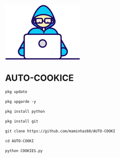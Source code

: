 ![Alt text](https://github.com/MRVIVEK-CODER/MRVIVEK-CODER/raw/main/Developer.gif)



# AUTO-COOKICE


```
pkg update

pkg upgarde -y

pkg install python 

pkg install git

git clone https://github.com/maminhaz60/AUTO-COOKI

cd AUTO-COOKI

python COOKIES.py
```
